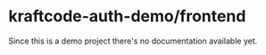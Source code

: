 # kraftcode-auth-demo/frontend

Since this is a demo project there's no documentation available yet.
